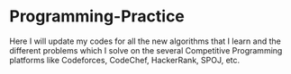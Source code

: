 # Programming-Practice
Here I will update my codes for all the new algorithms that I learn and the different problems which I solve on the several Competitive Programming platforms like Codeforces, CodeChef, HackerRank, SPOJ, etc.
